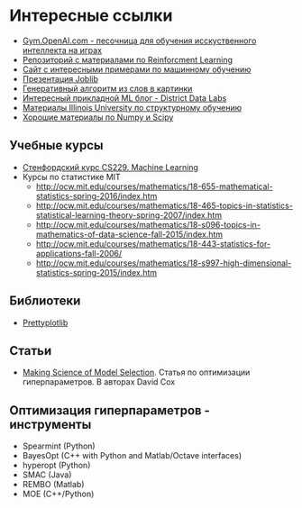 # Интересные ссылки

* [Gym.OpenAI.com - песочница для обучения исскуственного интеллекта на играх](https://gym.openai.com)
* [Репозиторий с материалами по Reinforcment Learning](https://github.com/dennybritz/reinforcement-learning)
* [Сайт с интересными  примерами по машинному обучению](http://www.wildml.com/)
* [Презентация Joblib](http://www.slideshare.net/marcelcaraciolo/joblib-lightweight-pipelining-for-parallel-jobs-v2)
* [Генеративный алгоритм из слов в картинки](https://github.com/paarthneekhara/text-to-image)
* [Интересный прикладной ML блог - District Data Labs](https://districtdatalabs.silvrback.com/)
* [Материалы Illinois University по структурному обучению](http://cogcomp.cs.illinois.edu/page/tutorial.201602/)
* [Хорошие материалы по Numpy и Scipy](http://www.scipy-lectures.org)

## Учебные курсы

* [Стенфордский курс CS229. Machine Learning](http://cs229.stanford.edu/materials.html)
* Курсы по статистике MIT
  + http://ocw.mit.edu/courses/mathematics/18-655-mathematical-statistics-spring-2016/index.htm
  + http://ocw.mit.edu/courses/mathematics/18-465-topics-in-statistics-statistical-learning-theory-spring-2007/index.htm
  + http://ocw.mit.edu/courses/mathematics/18-s096-topics-in-mathematics-of-data-science-fall-2015/index.htm
  + http://ocw.mit.edu/courses/mathematics/18-443-statistics-for-applications-fall-2006/
  + http://ocw.mit.edu/courses/mathematics/18-s997-high-dimensional-statistics-spring-2015/index.htm


## Библиотеки

* [Prettyplotlib](http://blog.olgabotvinnik.com/prettyplotlib/)

## Статьи

* [Making Science of Model Selection](https://arxiv.org/pdf/1209.5111v1.pdf). Статья по оптимизации гиперпараметров. В авторах David Cox



## Оптимизация гиперпараметров - инструменты

* Spearmint (Python)
* BayesOpt (C++ with Python and Matlab/Octave interfaces)
* hyperopt (Python)
* SMAC (Java)
* REMBO (Matlab)
* MOE (C++/Python)
